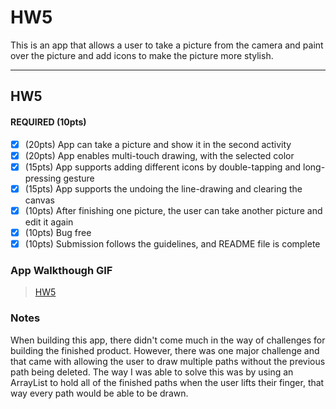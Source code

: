 # HW5
This is an app that allows a user to take a picture from the camera and paint over the picture and add icons to make the picture more stylish. 

---

## HW5

#### REQUIRED (10pts)
- [x] (20pts) App can take a picture and show it in the second activity
- [x] (20pts) App enables multi-touch drawing, with the selected color
- [x] (15pts) App supports adding different icons by double-tapping and long-pressing gesture
- [x] (15pts) App supports the undoing the line-drawing and clearing the canvas
- [x] (10pts) After finishing one picture, the user can take another picture and edit it again
- [x] (10pts) Bug free
- [x] (10pts) Submission follows the guidelines, and README file is complete

### App Walkthough GIF

<blockquote class="imgur-embed-pub" lang="en" data-id="a/Hkt07Qo"  ><a href="//imgur.com/a/Hkt07Qo">HW5</a></blockquote>

### Notes
When building this app, there didn't come much in the way of challenges for building the finished product. However, there was one major challenge and that came with allowing the 
user to draw multiple paths without the previous path being deleted. The way I was able to solve this was by using an ArrayList to hold all of the finished paths when the user
lifts their finger, that way every path would be able to be drawn. 
